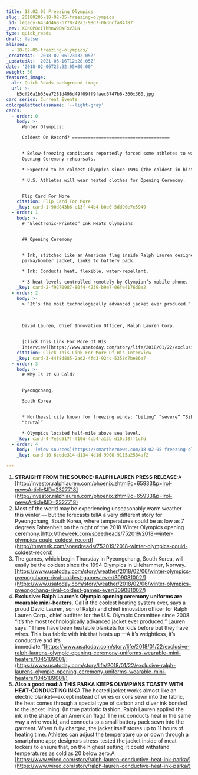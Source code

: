 ```yaml
---
title: 18.02.05 Freezing Olympics
slug: 20180206-18-02-05-freezing-olympics
_id: legacy-6434d466-b778-42a1-98d7-0636cfa84f87
_rev: XOnQP8cIThhnw9BWFxV3LN
type: quick_reads
draft: false
aliases:
  - 18-02-05-freezing-olympics/
_createdAt: '2018-02-06T23:32:05Z'
_updatedAt: '2021-03-16T12:28:05Z'
date: '2018-02-06T23:32:05+00:00'
weight: 50
featured_image:
  alt: Quick Reads background image
  url: >-
    b5cf26a1b63ea7281d496d49f09ff9faec6747b6-360x360.jpg
card_series: Current Events
colorpaletteclassname: '--light-gray'
cards:
  - order: 0
    body: >-
      Winter Olympics:  

      Coldest On Record? =====================================


      * Below-freezing conditions reportedly forced some athletes to walk out of
      Opening Ceremony rehearsals.

      * Expected to be coldest Olympics since 1994 (the coldest in history).

      * U.S. Athletes will wear heated clothes for Opening Ceremony.


      Flip Card For More
    citation: Flip Card For More
    _key: card-1-90d843b6-e13f-44b4-b0e0-5dd90e7e5949
  - order: 1
    body: >-
      # “Electronic-Printed” Ink Heats Olympians


      ## Opening Ceremony


      * Ink, stitched like an American flag inside Ralph Lauren designed
      parka/bomber jacket, links to battery pack.

      * Ink: Conducts heat, flexible, water-repellant.

      * 3 heat-levels controlled remotely by Olympian’s mobile phone.
    _key: card-2-f9270987-80f4-4239-b9e7-06fe4176d0a2
  - order: 2
    body: >-
      > “It’s the most technologically advanced jacket ever produced.”  
        
        
        
      David Lauren, Chief Innovation Officer, Ralph Lauren Corp.


      [Click This Link For More Of His
      Interview](https://www.usatoday.com/story/life/2018/01/22/exclusive-ralph-laurens-olympic-opening-ceremony-uniforms-wearable-mini-heaters/1045189001/)
    citation: Click This Link For More Of His Interview
    _key: card-3-44f8d885-2ad2-4fd3-924c-5358d7be86a7
  - order: 3
    body: >-
      # Why Is It SO Cold?


      Pyeongchang,  

      South Korea


      * Northeast city known for freezing winds: “biting” “severe” “Siberian”
      “brutal”

      * Olympics located half-mile above sea level.
    _key: card-4-7e3d517f-f10d-4cb4-a13b-d10c18ff1cfd
  - order: 4
    body: '[view sources](https://smarthernews.com/18-02-05-freezing-olympics/)'
    _key: card-10-6cdde314-d134-4d1d-9908-9115a2584af2

---
```

1. **STRAIGHT FROM THE SOURCE: RALPH LAUREN PRESS RELEASE**:A [http://investor.ralphlauren.com/phoenix.zhtml?c=65933&p=irol-newsArticle&ID=2327718](http://investor.ralphlauren.com/phoenix.zhtml?c=65933&p=irol-newsArticle&ID=2327718)
2. Most of the world may be experiencing unseasonably warm weather this winter — but the forecasts tellA a very different story for Pyeongchang, South Korea, where temperatures could be as low as 7 degrees Fahrenheit on the night of the 2018 Winter Olympics opening ceremony.[http://theweek.com/speedreads/752019/2018-winter-olympics-could-coldest-record](http://theweek.com/speedreads/752019/2018-winter-olympics-could-coldest-record)
3. The games, which begin Thursday in Pyeongchang, South Korea, will easily be the coldest since the 1994 Olympics in Lillehammer, Norway.  
[https://www.usatoday.com/story/weather/2018/02/06/winter-olympics-pyeongchang-rival-coldest-games-ever/309081002/](https://www.usatoday.com/story/weather/2018/02/06/winter-olympics-pyeongchang-rival-coldest-games-ever/309081002/)
4. **Exclusive: Ralph Lauren’s Olympic opening ceremony uniforms are wearable mini-heaters.** Call it the coolest heating system ever, says a proud David Lauren, son of Ralph and chief innovation officer for Ralph Lauren Corp., chief outfitter for the U.S. Olympic Committee since 2008. “It’s the most technologically advanced jacket ever produced,” Lauren says. “There have been heatable blankets for kids before but they have wires. This is a fabric with ink that heats up —A it’s weightless, it’s conductive and it’s immediate.”[https://www.usatoday.com/story/life/2018/01/22/exclusive-ralph-laurens-olympic-opening-ceremony-uniforms-wearable-mini-heaters/1045189001/](https://www.usatoday.com/story/life/2018/01/22/exclusive-ralph-laurens-olympic-opening-ceremony-uniforms-wearable-mini-heaters/1045189001/)
5. **Also a good read:A THIS PARKA KEEPS OLYMPIANS TOASTY WITH HEAT-CONDUCTING INK**A The heated jacket works almost like an electric blanket—except instead of wires or coils sewn into the fabric, the heat comes through a special type of carbon and silver ink bonded to the jacket lining. (In true patriotic fashion, Ralph Lauren applied the ink in the shape of an American flag.) The ink conducts heat in the same way a wire would, and connects to a small battery pack sewn into the garment. When fully charged, the jacket itself stores up to 11 hours of heating time. Athletes can adjust the temperature up or down through a smartphone app; designers stress-tested the jacket inside of meat lockers to ensure that, on the highest setting, it could withstand temperatures as cold as 20 below zero.A [https://www.wired.com/story/ralph-lauren-conductive-heat-ink-parka/](https://www.wired.com/story/ralph-lauren-conductive-heat-ink-parka/)